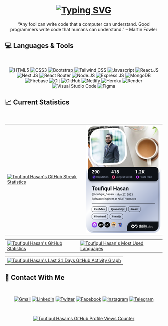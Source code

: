 <br>

<h1 align="center">
  <a href="https://github.com/toufiqul-hasan">
    <img src="https://readme-typing-svg.herokuapp.com?font=Righteous&size=60&color=016EEA&center=true&vCenter=true&width=900&height=70&lines=Hi%2C%F0%9F%91%8B+I'm+Toufiqul+Hasan+%F0%9F%98%8A;I'm+a+Front-End+Developer+%F0%9F%92%BB;Feel+free+to+get+in+touch+%F0%9F%93%B1;Nice+to+meet+you+%F0%9F%A4%9D" alt="Typing SVG" />
  </a>
</h1>

<P align="center">“Any fool can write code that a computer can understand. Good programmers write code that humans can understand.” – Martin Fowler</p>

## :computer: Languages & Tools

<br>

<p align="center">
  <img height="25px" src="https://img.shields.io/badge/HTML5-E34F26?style=for-the-badge&logo=html5&logoColor=white" alt="HTML5"> 
  <img height="25px" src="https://img.shields.io/badge/CSS3-1572B6?style=for-the-badge&logo=css3&logoColor=white" alt="CSS3"> 
  <img height="25px" src="https://img.shields.io/badge/Bootstrap-7952B3?style=for-the-badge&logo=bootstrap&logoColor=white" alt="Bootstrap"> 
  <img height="25px" src="https://img.shields.io/badge/Tailwind_CSS-06B6D4?style=for-the-badge&logo=tailwind-css&logoColor=white" alt="Tailwind CSS"> 
  <img height="25px" src="https://img.shields.io/badge/JavaScript-F7DF1E?style=for-the-badge&logo=javascript&logoColor=black" alt="Javascript"> 
  <img height="25px" src="https://img.shields.io/badge/React.JS-61DAFB?style=for-the-badge&logo=react&logoColor=black" alt="React.JS"> 
  <img height="25px" src="https://img.shields.io/badge/Next.JS-000000?style=for-the-badge&logo=next.js&logoColor=white" alt="Next.JS">
  <img height="25px" src="https://img.shields.io/badge/React_Router-CA4245?style=for-the-badge&logo=react-router&logoColor=white" alt="React Router">
  <img height="25px" src="https://img.shields.io/badge/Node.JS-339933?style=for-the-badge&logo=node.js&logoColor=white" alt="Node.JS"> 
  <img height="25px" src="https://img.shields.io/badge/Express.JS-000000?style=for-the-badge&logo=express&logoColor=white" alt="Express.JS"> 
  <img height="25px" src="https://img.shields.io/badge/MongoDB-47A248?style=for-the-badge&logo=mongodb&logoColor=white" alt="MongoDB"> 
  <img height="25px" src="https://img.shields.io/badge/Firebase-FFCA28?style=for-the-badge&logo=firebase&logoColor=black" alt="Firebase"> 
  <img height="25px" src="https://img.shields.io/badge/Git-F05032?style=for-the-badge&logo=git&logoColor=white" alt="Git"> 
  <img height="25px" src="https://img.shields.io/badge/GitHub-181717?style=for-the-badge&logo=github&logoColor=white" alt="GitHub"> 
  <img height="25px" src="https://img.shields.io/badge/Netlify-00C7B7?style=for-the-badge&logo=netlify&logoColor=white" alt="Netlify"> 
  <img height="25px" src="https://img.shields.io/badge/Heroku-430098?style=for-the-badge&logo=heroku&logoColor=white" alt="Heroku"> 
  <img height="25px" src="https://img.shields.io/badge/Render-46E3B7?style=for-the-badge&logo=render&logoColor=white" alt="Render"> 
  <img height="25px" src="https://img.shields.io/badge/Visual_Studio_Code-007ACC?style=for-the-badge&logo=visual-studio-code&logoColor=white" alt="Visual Studio Code">
  <img height="25px" src="https://img.shields.io/badge/Figma-F24E1E?style=for-the-badge&logo=figma&logoColor=white" alt="Figma">
</p>

## :chart_with_upwards_trend: Current Statistics

<br>

<table width="100%" align="center">
  <tr>
    <td>
    <a href="https://github-readme-streak-stats.herokuapp.com/?user=toufiqul-hasan&hide_border=true&date_format=j%20M%5B%20Y%5D">
      <img src="https://github-readme-streak-stats.herokuapp.com/?user=toufiqul-hasan&hide_border=true&date_format=j%20M%5B%20Y%5D" alt="Toufiqul Hasan's GitHub Streak Statistics">
    </a>
    </td>
    <td>
      <a href="https://app.daily.dev/toufiqul_hasan"><img src="./devcard.png" width="300" alt="Toufiqul Hasan's Dev Card"/></a>
    </td>
  </tr>
</table>
<table width="100%" align="center">
  <tr>
    <td>
    <a href="https://github-readme-stats.vercel.app/api?username=toufiqul-hasan&show_icons=true&hide_border=true&include_all_commits=true&count_private=true&custom_title=Toufiqul%20Hasan's%20GitHub%20Statistics">
      <img height="200em" src="https://github-readme-stats.vercel.app/api?username=toufiqul-hasan&show_icons=true&hide_border=true&include_all_commits=true&count_private=true&custom_title=Toufiqul%20Hasan's%20GitHub%20Statistics" alt="Toufiqul Hasan's GitHub Statistics">
    </a>
    </td>
    <td>
    <a href="https://github-readme-stats.vercel.app/api/top-langs/?username=toufiqul-hasan&show_icons=true&hide_border=true&layout=compact&langs_count=8&custom_title=Most%20Used%20Languages">
      <img height="200em" src="https://github-readme-stats.vercel.app/api/top-langs/?username=toufiqul-hasan&show_icons=true&hide_border=true&layout=compact&langs_count=8&custom_title=Most%20Used%20Languages" alt="Toufiqul Hasan's Most Used Languages">
    </a>
    </td>
  </tr>
</table>
<table width="100%" align="center">
  <tr>
    <td>
    <a href="https://github-readme-activity-graph.vercel.app/graph?username=toufiqul-hasan&hide_border=true&custom_title=Toufiqul%20Hasan's%20Last%2031%20Days%20GitHub%20Activity%20Graph&theme=github-light">
      <img src="https://github-readme-activity-graph.vercel.app/graph?username=toufiqul-hasan&hide_border=true&custom_title=Toufiqul%20Hasan's%20Last%2031%20Days%20GitHub%20Activity%20Graph&theme=github-light" alt="Toufiqul Hasan's Last 31 Days GitHub Activity Graph">
    </a>
    </td>
  </tr>
<table>

## :iphone: Contact With Me

<br>

<p align="center">
  <a href="mailto: touphiqul@gmail.com"><img height="30px" src="https://img.shields.io/badge/Gmail-EA4335?style=for-the-badge&logo=gmail&logoColor=white" alt="Gmail"></a>
  <a href="https://www.linkedin.com/in/toufiqul-hasan/"><img height="30px" src="https://img.shields.io/badge/LinkedIn-0A66C2?style=for-the-badge&logo=linkedin&logoColor=white" alt="LinkedIn"></a>
  <a href="https://twitter.com/toufiqul_hasan/"><img height="30px" src="https://img.shields.io/badge/Twitter-1DA1F2?style=for-the-badge&logo=twitter&logoColor=white" alt="Twitter"></a>
  <a href="https://www.facebook.com/t.h.shihab/"><img height="30px" src="https://img.shields.io/badge/Facebook-1877F2?style=for-the-badge&logo=facebook&logoColor=white" alt="Facebook"></a>
  <a href="https://www.instagram.com/_bahihs_/"><img height="30px" src="https://img.shields.io/badge/Instagram-E4405F?style=for-the-badge&logo=instagram&logoColor=white" alt="Instagram"></a>
  <a href="https://t.me/toufiqul_hasan/"><img height="30px" src="https://img.shields.io/badge/Telegram-26A5E4?style=for-the-badge&logo=telegram&logoColor=white" alt="Telegram"></a>
</p>

<br>

<p align="center">
  <a href="https://komarev.com/ghpvc/?username=toufiqul-hasan&style=for-the-badge&color=lightgrey">
  <img height="30px" src="https://komarev.com/ghpvc/?username=toufiqul-hasan&style=for-the-badge&color=lightgrey" alt="Toufiqul Hasan's GitHub Profile Views Counter">
  </a>
</p>